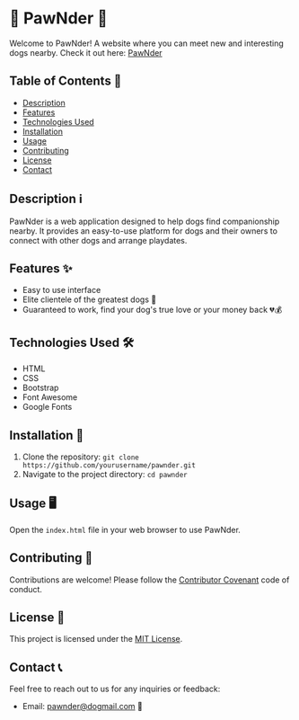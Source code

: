 # 🐾 PawNder 🐾

Welcome to PawNder! A website where you can meet new and interesting dogs nearby.
Check it out here: [PawNder](https://vinay-th.github.io/pawnder/)


## Table of Contents 📜

- [Description](#description)
- [Features](#features)
- [Technologies Used](#technologies-used)
- [Installation](#installation)
- [Usage](#usage)
- [Contributing](#contributing)
- [License](#license)
- [Contact](#contact)

## Description ℹ️

PawNder is a web application designed to help dogs find companionship nearby. It provides an easy-to-use platform for dogs and their owners to connect with other dogs and arrange playdates.

## Features ✨

- Easy to use interface
- Elite clientele of the greatest dogs 🐶
- Guaranteed to work, find your dog's true love or your money back 💔💰

## Technologies Used 🛠️

- HTML
- CSS
- Bootstrap
- Font Awesome
- Google Fonts

## Installation 🚀

1. Clone the repository: `git clone https://github.com/yourusername/pawnder.git`
2. Navigate to the project directory: `cd pawnder`

## Usage 🖥️

Open the `index.html` file in your web browser to use PawNder.

## Contributing 🤝

Contributions are welcome! Please follow the [Contributor Covenant](https://www.contributor-covenant.org/) code of conduct.

## License 📄

This project is licensed under the [MIT License](LICENSE).

## Contact 📞

Feel free to reach out to us for any inquiries or feedback:

- Email: pawnder@dogmail.com 📧
